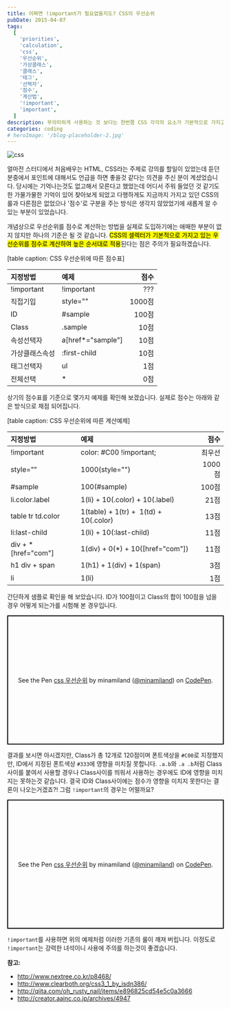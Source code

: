 ```yaml
---
title: 어쩌면 !important가 필요없을지도? CSS의 우선순위
pubDate: 2015-04-07
tags:
  [
    'priorities',
    'calculation',
    'css',
    '우선순위',
    '가상클래스',
    '클래스',
    '태그',
    '선택자',
    '점수',
    '계산법',
    '!important',
    'important',
  ]
description: 무의미하게 사용하는 것 보다는 한번쯤 CSS 각각의 요소가 기본적으로 가지고 있는 우선순위를 고려하고, 높은 순서대로 적용된다는 점에 주의하면서 코딩을 한다면 !important를 사용하지 않고도 양질의 코딩이 가능하지 않을까 생각됩니다.
categories: coding
# heroImage: '/blog-placeholder-2.jpg'
---
```


![css](https://farm8.staticflickr.com/7621/16446129813_4d36bcbd37_o.jpg)

얼마전 스터디에서 처음배우는 HTML, CSS라는 주제로 강의를 할일이 있었는데 듣던 분중에서 포인트에 대해서도 언급을 하면 좋을것 같다는 의견을 주신 분이 계셨었습니다. 당시에는 기억나는것도 없고해서 모른다고 했었는데 어디서 주워 들었던 것 같기도 한 가물가물한 기억이 있어 찾아보게 되었고 다행하게도 지금까지 가지고 있던 CSS의 룰과 다른점은 없었으나 '점수'로 구분을 주는 방식은 생각지 않았었기에 새롭게 알 수 있는 부분이 있었습니다.

개념상으로 우선순위를 점수로 계산하는 방법을 실제로 도입하기에는 애매한 부분이 없지 않지만 하나의 기준은 될 것 같습니다. <mark>CSS의 셀렉터가 기본적으로 가지고 있는 우선순위를 점수로 계산하여 높은 순서대로 적용</mark>된다는 점은 주의가 필요하겠습니다.

[table caption: CSS 우선순위에 따른 점수표]

| 지정방법       | 예제              |   점수 |
| :------------- | :---------------- | -----: |
| !important     | !important        |    ??? |
| 직접기입       | style=""          | 1000점 |
| ID             | #sample           |  100점 |
| Class          | .sample           |   10점 |
| 속성선택자     | a[href*="sample"] |   10점 |
| 가상클래스속성 | :first-child      |   10점 |
| 태그선택자     | ul                |    1점 |
| 전체선택       | \*                |    0점 |

상기의 점수표를 기준으로 몇가지 예제를 확인해 보겠습니다. 실제로 점수는 아래와 같은 방식으로 채점 되어집니다.

[table caption: CSS 우선순위에 따른 계산예제]

| 지정방법             | 예제                                   |   점수 |
| :------------------- | :------------------------------------- | -----: |
| !important           | color: #C00 !important;                | 최우선 |
| style=""             | 1000(style="")                         | 1000점 |
| #sample              | 100(#sample)                           |  100점 |
| li.color.label       | 1(li) + 10(.color) + 10(.label)        |   21점 |
| table tr td.color    | 1(table) + 1(tr) +  1(td) + 10(.color) |   13점 |
| li:last-child        | 1(li) + 10(:last-child)                |   11점 |
| div + \*[href="com"] | 1(div) + 0(\*) + 10([href="com"])      |   11점 |
| h1 div + span        | 1(h1) + 1(div) + 1(span)               |    3점 |
| li                   | 1(li)                                  |    1점 |

간단하게 샘플로 확인을 해 보았습니다. ID가 100점이고 Class의 합이 100점을 넘을 경우 어떻게 되는가를 시험해 본 경우입니다.

<p class="codepen" data-height="300" data-theme-id="13579" data-default-tab="result" data-user="minamiland" data-slug-hash="OPYOBZ" style="height: 300px; box-sizing: border-box; display: flex; align-items: center; justify-content: center; border: 2px solid black; margin: 1em 0; padding: 1em;" data-pen-title="css 우선순위">
  <span>See the Pen <a href="https://codepen.io/minamiland/pen/OPYOBZ/">
  css 우선순위</a> by minamiland (<a href="https://codepen.io/minamiland">@minamiland</a>)
  on <a href="https://codepen.io">CodePen</a>.</span>
</p>
<script async src="https://static.codepen.io/assets/embed/ei.js"></script>

결과를 보시면 아시겠지만, Class가 총 12개로 120점이며 폰트색상을 `#C00`로 지정했지만, ID에서 지정된 폰트색상 `#333`에 영향을 미치질 못합니다. `.a.b`와 `.a .b`처럼 Class사이를 붙여서 사용할 경우나 Class사이를 띄워서 사용하는 경우에도 ID에 영향을 미치지는 못하는것 같습니다. 결국 ID와 Class사이에는 점수가 영향을 미치지 못한다는 결론이 나오는거겠죠?! 그럼 `!important`의 경우는 어떨까요?

<p class="codepen" data-height="300" data-theme-id="13579" data-default-tab="result" data-user="minamiland" data-slug-hash="wBbPVQ" style="height: 300px; box-sizing: border-box; display: flex; align-items: center; justify-content: center; border: 2px solid black; margin: 1em 0; padding: 1em;" data-pen-title="css 우선순위">
  <span>See the Pen <a href="https://codepen.io/minamiland/pen/wBbPVQ/">
  css 우선순위</a> by minamiland (<a href="https://codepen.io/minamiland">@minamiland</a>)
  on <a href="https://codepen.io">CodePen</a>.</span>
</p>
<script async src="https://static.codepen.io/assets/embed/ei.js"></script>

`!important`를 사용하면 위의 예제처럼 이러한 기존의 룰이 깨져 버립니다. 이정도로 `!important`는 강력한 녀석이니 사용에 주의를 하는것이 좋겠습니다.

**참고:**

- <a href="http://www.nextree.co.kr/p8468/" target="_blank" rel="noopener noreferrer">http://www.nextree.co.kr/p8468/</a>
- <a href="http://www.clearboth.org/css3_1_by_isdn386/" target="_blank" rel="noopener noreferrer">http://www.clearboth.org/css3_1_by_isdn386/</a>
- <a href="http://qiita.com/oh_rusty_nail/items/e896825cd54e5c0a3666" target="_blank" rel="noopener noreferrer">http://qiita.com/oh_rusty_nail/items/e896825cd54e5c0a3666</a>
- <a href="http://creator.aainc.co.jp/archives/4947" target="_blank" rel="noopener noreferrer">http://creator.aainc.co.jp/archives/4947</a>

<!--update : 2016-07-26 table summary 부분 수정-->
